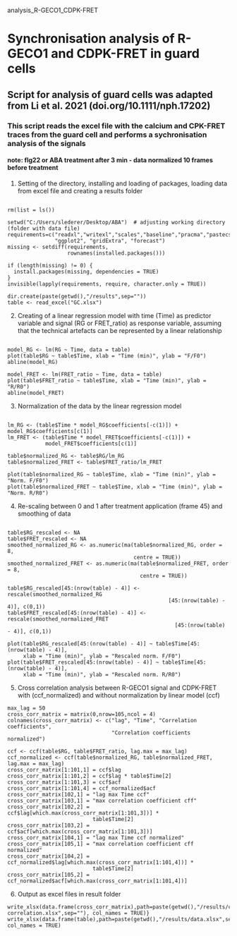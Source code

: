 analysis_R-GECO1_CDPK-FRET
# Synchronisation analysis of R-GECO1 and CDPK-FRET in guard cells

## Script for analysis of guard cells was adapted from Li et al. 2021 (doi.org/10.1111/nph.17202)

### This script reads the excel file with the calcium and CPK-FRET traces from the guard cell and performs a sychronisation analysis of the signals

#### note: flg22 or ABA treatment after 3 min - data normalized 10 frames before treatment

1.  Setting of the directory, installing and loading of packages, loading data from excel file and creating a results folder

```{r part1}

rm(list = ls())

setwd("C:/Users/slederer/Desktop/ABA")  # adjusting working directory (folder with data file)
requirements=c("readxl","writexl","scales","baseline","pracma","pastecs","plotly","stats", 
               "ggplot2", "gridExtra", "forecast")
missing <- setdiff(requirements,
                   rownames(installed.packages()))

if (length(missing) != 0) {
  install.packages(missing, dependencies = TRUE)
}
invisible(lapply(requirements, require, character.only = TRUE))

dir.create(paste(getwd(),"/results",sep=""))
table <- read_excel("GC.xlsx")

```

2.  Creating of a linear regression model with time (Time) as predictor variable and signal (RG or FRET_ratio) as response variable, assuming that the technical artefacts can be represented by a linear relationship

```{r part2}

model_RG <- lm(RG ~ Time, data = table)
plot(table$RG ~ table$Time, xlab = "Time (min)", ylab = "F/F0")
abline(model_RG)

model_FRET <- lm(FRET_ratio ~ Time, data = table)
plot(table$FRET_ratio ~ table$Time, xlab = "Time (min)", ylab = "R/R0")
abline(model_FRET)

```

3.  Normalization of the data by the linear regression model 

```{r part3}

lm_RG <- (table$Time * model_RG$coefficients[-c(1)]) + model_RG$coefficients[c(1)]
lm_FRET <- (table$Time * model_FRET$coefficients[-c(1)]) + 
            model_FRET$coefficients[c(1)]

table$normalized_RG <- table$RG/lm_RG
table$normalized_FRET <- table$FRET_ratio/lm_FRET

plot(table$normalized_RG ~ table$Time, xlab = "Time (min)", ylab = "Norm. F/F0")
plot(table$normalized_FRET ~ table$Time, xlab = "Time (min)", ylab = "Norm. R/R0")

```

4.  Re-scaling between 0 and 1 after treatment application (frame 45) and smoothing of data

```{r part4}

table$RG_rescaled <- NA
table$FRET_rescaled <- NA
smoothed_normalized_RG <- as.numeric(ma(table$normalized_RG, order = 8, 
                                        centre = TRUE))
smoothed_normalized_FRET <- as.numeric(ma(table$normalized_FRET, order = 8, 
                                          centre = TRUE))

table$RG_rescaled[45:(nrow(table) - 4)] <- rescale(smoothed_normalized_RG
                                                   [45:(nrow(table) - 4)], c(0,1))
table$FRET_rescaled[45:(nrow(table) - 4)] <- rescale(smoothed_normalized_FRET
                                                     [45:(nrow(table) - 4)], c(0,1))

plot(table$RG_rescaled[45:(nrow(table) - 4)] ~ table$Time[45:(nrow(table) - 4)], 
     xlab = "Time (min)", ylab = "Rescaled norm. F/F0")
plot(table$FRET_rescaled[45:(nrow(table) - 4)] ~ table$Time[45:(nrow(table) - 4)], 
     xlab = "Time (min)", ylab = "Rescaled norm. R/R0")
```

5.  Cross correlation analysis between R-GECO1 signal and CDPK-FRET with (ccf_normalized) and without normalization by linear model (ccf)

```{r part5}
max_lag = 50
cross_corr_matrix = matrix(0,nrow=105,ncol = 4)
colnames(cross_corr_matrix) <- c("lag", "Time", "Correlation coefficients", 
                                 "Correlation coefficients normalized")

ccf <- ccf(table$RG, table$FRET_ratio, lag.max = max_lag) 
ccf_normalized <- ccf(table$normalized_RG, table$normalized_FRET, lag.max = max_lag)
cross_corr_matrix[1:101,1] = ccf$lag
cross_corr_matrix[1:101,2] = ccf$lag * table$Time[2]
cross_corr_matrix[1:101,3] = ccf$acf
cross_corr_matrix[1:101,4] = ccf_normalized$acf
cross_corr_matrix[102,1] = "lag max Time ccf"
cross_corr_matrix[103,1] = "max correlation coefficient cff"
cross_corr_matrix[102,2] = ccf$lag[which.max(cross_corr_matrix[1:101,3])] * 
                           table$Time[2]
cross_corr_matrix[103,2] = ccf$acf[which.max(cross_corr_matrix[1:101,3])] 
cross_corr_matrix[104,1] = "lag max Time ccf normalized"
cross_corr_matrix[105,1] = "max correlation coefficient cff normalized"
cross_corr_matrix[104,2] = ccf_normalized$lag[which.max(cross_corr_matrix[1:101,4])] * 
                           table$Time[2]
cross_corr_matrix[105,2] = ccf_normalized$acf[which.max(cross_corr_matrix[1:101,4])] 

```

6.  Output as excel files in result folder

```{r part6}
write_xlsx(data.frame(cross_corr_matrix),path=paste(getwd(),"/results/cross correlation.xlsx",sep=""), col_names = TRUE)}
write_xlsx(data.frame(table),path=paste(getwd(),"/results/data.xlsx",sep=""), col_names = TRUE)
```

